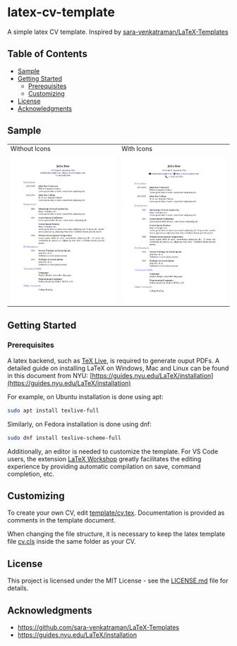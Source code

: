 # latex-cv-template

A simple latex CV template. Inspired by [sara-venkatraman/LaTeX-Templates](https://github.com/sara-venkatraman/LaTeX-Templates)

## Table of Contents

- [Sample](#sample)
- [Getting Started](#getting-started)
  - [Prerequisites](#prerequisites)
  - [Customizing](#customizing)
- [License](#license)
- [Acknowledgments](#acknowledgments)

## Sample

<table width="100%" border="0">
    <tr>
        <td width="50%">Without Icons</td>
        <td width="50%">With Icons</td>
    </tr>
    <tr>
        <td width="50%"><img src="./static/without_icons.jpg"></td>
        <td width="50%"><img src="./static/with_icons.jpg"></td>
    </tr>
</table>

## Getting Started

### Prerequisites

A latex backend, such as [TeX Live](https://www.tug.org/texlive/), is required
to generate ouput PDFs. A detailed guide on installing LaTeX on Windows, Mac and
Linux can be found in this document from NYU:
[https://guides.nyu.edu/LaTeX/installation](https://guides.nyu.edu/LaTeX/installation)

For example, on Ubuntu installation is done using apt:

```bash
sudo apt install texlive-full
```

Similarly, on Fedora installation is done using dnf:

```bash
sudo dnf install texlive-scheme-full
```

Additionally, an editor is needed to customize the template. For VS Code users,
the extension [LaTeX Workshop](https://marketplace.visualstudio.com/items?itemName=James-Yu.latex-workshop)
greatly facilitates the editing experience by providing automatic compilation on
save, command completion, etc.

## Customizing

To create your own CV, edit [template/cv.tex](./template/cv.tex). Documentation
is provided as comments in the template document.

When changing the file structure, it is necessary to keep the latex template
file [cv.cls](./template/cv.cls) inside the same folder as your CV.

## License

This project is licensed under the MIT License - see the
[LICENSE.md](./LICENSE.md) file for details.

## Acknowledgments

- https://github.com/sara-venkatraman/LaTeX-Templates
- https://guides.nyu.edu/LaTeX/installation
